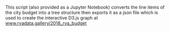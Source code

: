 This script (also provided as a Jupyter Notebook) converts the line items of the city budget into a tree structure then exports it as a json file which is used to create the interactive D3.js graph at www.rvadata.gallery/2018_rva_budget

